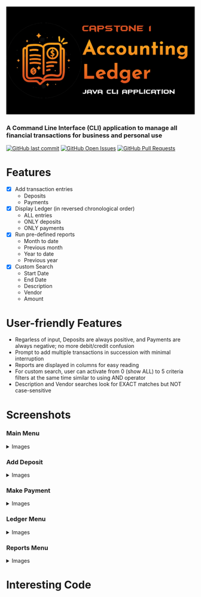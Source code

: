 <html>
<p><img alt="Project banner" src="https://github.com/HotaruRL/capstone-1-accounting-ledger/blob/master/img/Artboard%201-80.jpg"></p>
<h3>A Command Line Interface (CLI) application to manage all financial transactions for business and personal use</h3>
<p>
<a target="_blank" href="https://github.com/HotaruRL/capstone-1-accounting-ledger/commits/master/" style="display: inline-block;"><img alt="GitHub last commit" src="https://img.shields.io/github/last-commit/HotaruRL/capstone-1-accounting-ledger"></a>
<a target="_blank" href="https://github.com/HotaruRL/capstone-1-accounting-ledger/issues" style="display: inline-block;"><img alt="GitHub Open Issues" src="https://img.shields.io/github/issues/HotaruRL/capstone-1-accounting-ledger"></a>
<a target="_blank" href="https://github.com/HotaruRL/capstone-1-accounting-ledger/pulls" style="display: inline-block;"><img alt="GitHub Pull Requests" src="https://img.shields.io/github/issues-pr/HotaruRL/capstone-1-accounting-ledger"></a>
</p>
<h1>Features</h1>
</html>

- [x] Add transaction entries
  - Deposits
  - Payments
- [x] Display Ledger (in reversed chronological order)
  - ALL entries
  - ONLY deposits
  - ONLY payments
- [x] Run pre-defined reports
  - Month to date
  - Previous month
  - Year to date
  - Previous year
- [x] Custom Search
  - Start Date
  - End Date
  - Description
  - Vendor
  - Amount

# User-friendly Features
- Regarless of input, Deposits are always positive, and Payments are always negative; no more debit/credit confusion
- Prompt to add multiple transactions in succession with minimal interruption
- Reports are displayed in columns for easy reading
- For custom search, user can activate from 0 (show ALL) to 5 criteria filters at the same time similar to using AND operator
- Description and Vendor searches look for EXACT matches but NOT case-sensitive

<html>
<h1>Screenshots</h1>
<h3>Main Menu</h3>
<details>
<summary>Images</summary>
<p><img alt="01. main menu" src="https://github.com/HotaruRL/capstone-1-accounting-ledger/blob/master/img/01.%20main%20menu.png"></p>
</details>

<h3>Add Deposit</h3>
<details>
<summary>Images</summary>
<p><img alt="02. add deposit" src="https://github.com/HotaruRL/capstone-1-accounting-ledger/blob/master/img/02.%20add%20deposit.png"></p>
</details>

<h3>Make Payment</h3>
<details>
<summary>Images</summary>
<p><img alt="03. make payment 01" src="https://github.com/HotaruRL/capstone-1-accounting-ledger/blob/master/img/03.%20make%20payment%2001.png">
<img alt="04. make payment 02 - auto apply negative sign no matter input" src="https://github.com/HotaruRL/capstone-1-accounting-ledger/blob/master/img/04.%20make%20payment%2002%20-%20auto%20apply%20negative%20sign%20no%20matter%20input.png">
</p>
</details>

<h3>Ledger Menu</h3>
<details>
<summary>Images</summary>
<p><img alt="05. ledger menu 01" src="https://github.com/HotaruRL/capstone-1-accounting-ledger/blob/master/img/05.%20ledger%20menu%2001.png">
<img alt="06. ledger menu 02 - display all in reversed chrono order" src="https://github.com/HotaruRL/capstone-1-accounting-ledger/blob/master/img/06.%20ledger%20menu%2002%20-%20display%20all%20in%20reversed%20chrono%20order.png">
<img alt="07. ledger menu 03 - display ONLY deposits" src="https://github.com/HotaruRL/capstone-1-accounting-ledger/blob/master/img/07.%20ledger%20menu%2003%20-%20display%20ONLY%20deposits.png">
<img alt="08. ledger menu 04 - display ONLY payments" src="https://github.com/HotaruRL/capstone-1-accounting-ledger/blob/master/img/08.%20ledger%20menu%2004%20-%20display%20ONLY%20payments.png">
</p>
</details>

<h3>Reports Menu</h3>
<details>
<summary>Images</summary>
<p><img alt="09. reports menu 01" src="https://github.com/HotaruRL/capstone-1-accounting-ledger/blob/master/img/09.%20reports%20menu%2001.png">
<img alt="10. reports menu 02 - month to date" src="https://github.com/HotaruRL/capstone-1-accounting-ledger/blob/master/img/10.%20reports%20menu%2002%20-%20month%20to%20date.png">
<img alt="11. reports menu 03 - previous month" src="https://github.com/HotaruRL/capstone-1-accounting-ledger/blob/master/img/11.%20reports%20menu%2003%20-%20previous%20month.png">
<img alt="12. reports menu 04 - year to date" src="https://github.com/HotaruRL/capstone-1-accounting-ledger/blob/master/img/12.%20reports%20menu%2004%20-%20year%20to%20date.png">
<img alt="13. reports menu 05 - previous yeare" src="https://github.com/HotaruRL/capstone-1-accounting-ledger/blob/master/img/13.%20reports%20menu%2005%20-%20previous%20year.png">
<img alt="14. reports menu 06 - custom search 1 criterion" src="https://github.com/HotaruRL/capstone-1-accounting-ledger/blob/master/img/14.%20reports%20menu%2006%20-%20custom%20search%201%20criterion.png">
<img alt="15. reports menu 07 - custom search 2 criteria" src="https://github.com/HotaruRL/capstone-1-accounting-ledger/blob/master/img/15.%20reports%20menu%2007%20-%20custom%20search%202%20criteria.png">
</p>
</details>

<h1>Interesting Code</h1>
</html>
